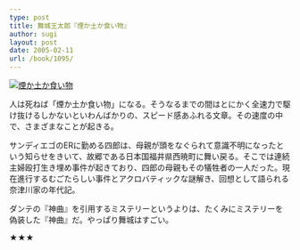 ```yaml
---
type: post
title: 舞城王太郎『煙か土か食い物』
author: sugi
layout: post
date: 2005-02-11
url: /book/1095/
---
```

<a href="http://www.amazon.co.jp/exec/obidos/ASIN/406274936X/chezsugi-22/ref=nosim/" onclick="_gaq.push(['_trackEvent', 'outbound-article', 'http://www.amazon.co.jp/exec/obidos/ASIN/406274936X/chezsugi-22/ref=nosim/', '']);" name="amazletlink" target="_blank"><img src="http://i1.wp.com/ecx.images-amazon.com/images/I/31NVD9BK8ZL.SL160.jpg?w=660" alt="煙か土か食い物" class="alignleft" data-recalc-dims="1" /></a>

人は死ねば「煙か土か食い物」になる。そうなるまでの間はとにかく全速力で駆け抜けるしかないといわんばかりの、スピード感あふれる文章。その速度の中で、さまざまなことが起きる。

サンディエゴのERに勤める四郎は、母親が頭をなぐられて意識不明になったという知らせをきいて、故郷である日本国福井県西暁町に舞い戻る。そこでは連続主婦殴打生き埋め事件が起きており、四郎の母親もその犠牲者の一人だった。現在進行するむごたらしい事件とアクロバティックな謎解き、回想として語られる奈津川家の年代記。

ダンテの『神曲』を引用するミステリーというよりは、たくみにミステリーを偽装した『神曲』だ。やっぱり舞城はすごい。

★★★

